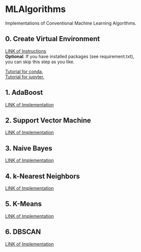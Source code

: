 # MLAlgorithms
Implementations of Conventional Machine Learning Algorithms.

## 0. Create Virtual Environment

[LINK of Instructions](https://github.com/quqixun/MLAlgorithms/blob/master/CREATE_ENV.md)  
**Optional**. If you have installed packages (see requirement.txt),  
you can skip this step as you like.

[Tutorial for conda.](https://github.com/quqixun/MLAlgorithms/blob/master/Tutorial/Tutorial_for_conda.pdf)  
[Tutorial for jupyter.](https://github.com/quqixun/MLAlgorithms/blob/master/Tutorial/Tutorial_for_jupyter.pdf)

## 1. AdaBoost

[LINK of Implementation](https://github.com/quqixun/MLAlgorithms/tree/master/AdaBoost)

## 2. Support Vector Machine

[LINK of Implementation](https://github.com/quqixun/MLAlgorithms/tree/master/SVM)

## 3. Naive Bayes

[LINK of Implementation](https://github.com/quqixun/MLAlgorithms/tree/master/NaiveBayes)

## 4. k-Nearest Neighbors

[LINK of Implementation](https://github.com/quqixun/MLAlgorithms/tree/master/kNN)

## 5. K-Means

[LINK of Implementation](https://github.com/quqixun/MLAlgorithms/tree/master/KMeans)

## 6. DBSCAN

[LINK of Implementation](https://github.com/quqixun/MLAlgorithms/tree/master/DBSCAN)
